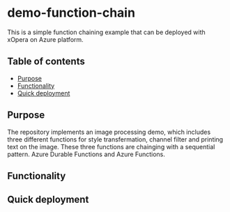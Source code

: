 # demo-function-chain
This is a simple function chaining example that can be deployed with xOpera on Azure platform.
## Table of contents
- [Purpose](##Purpose)
- [Functionality](#heading-1)
- [Quick deployment](#heading-2)
## Purpose
The repository implements an image processing demo, which includes three different functions for style transfermation, channel filter and printing text on the image. These three functions are chainging with a sequential pattern. Azure Durable Functions and Azure Functions. 
## Functionality
## Quick deployment
